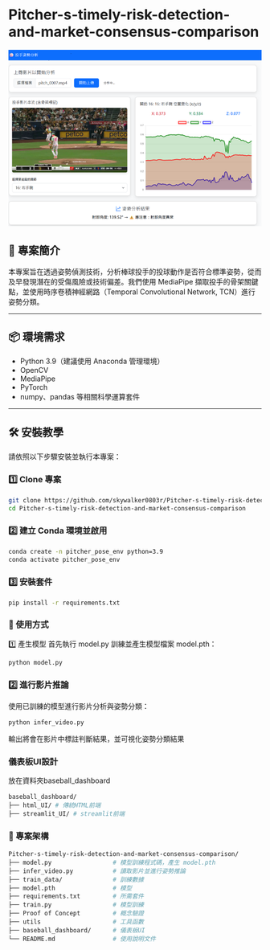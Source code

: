 # Pitcher-s-timely-risk-detection-and-market-consensus-comparison

![網頁畫面](https://github.com/skywalker0803r/Pitcher-s-timely-risk-detection-and-market-consensus-comparison/blob/main/baseball_dashboard/png/UI.png)

## 🧠 專案簡介

本專案旨在透過姿勢偵測技術，分析棒球投手的投球動作是否符合標準姿勢，從而及早發現潛在的受傷風險或技術偏差。我們使用 MediaPipe 擷取投手的骨架關鍵點，並使用時序卷積神經網路（Temporal Convolutional Network, TCN）進行姿勢分類。

---

## 📦 環境需求

- Python 3.9（建議使用 Anaconda 管理環境）
- OpenCV
- MediaPipe
- PyTorch
- numpy、pandas 等相關科學運算套件

---

## 🛠️ 安裝教學

請依照以下步驟安裝並執行本專案：

### 1️⃣ Clone 專案

```bash
git clone https://github.com/skywalker0803r/Pitcher-s-timely-risk-detection-and-market-consensus-comparison.git
cd Pitcher-s-timely-risk-detection-and-market-consensus-comparison
```
### 2️⃣ 建立 Conda 環境並啟用
```bash
conda create -n pitcher_pose_env python=3.9
conda activate pitcher_pose_env
```
### 3️⃣ 安裝套件
```bash
pip install -r requirements.txt
```
### 🚀 使用方式
1️⃣ 產生模型
首先執行 model.py 訓練並產生模型檔案 model.pth：
```bash
python model.py
```
### 2️⃣ 進行影片推論
使用已訓練的模型進行影片分析與姿勢分類：
```bash
python infer_video.py
```
輸出將會在影片中標註判斷結果，並可視化姿勢分類結果

### 儀表板UI設計
放在資料夾baseball_dashboard
```bash
baseball_dashboard/
├── html_UI/ # 傳統HTML前端
├── streamlit_UI/ # streamlit前端
```

### 📁 專案架構
```bash
Pitcher-s-timely-risk-detection-and-market-consensus-comparison/
├── model.py                 # 模型訓練程式碼，產生 model.pth
├── infer_video.py           # 讀取影片並進行姿勢推論
├── train_data/              # 訓練數據
├── model.pth                # 模型
├── requirements.txt         # 所需套件
├── train.py                 # 模型訓練
├── Proof of Concept         # 概念驗證
├── utils                    # 工具函數
├── baseball_dashboard/      # 儀表板UI
└── README.md                # 使用說明文件
```



